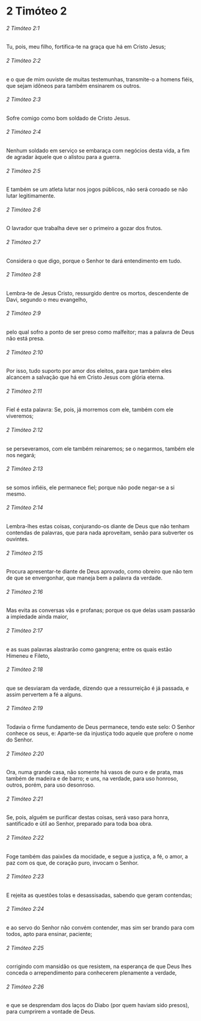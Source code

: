 # 2 Timóteo 2

###### 2 Timóteo 2:1

Tu, pois, meu filho, fortifica-te na graça que há em Cristo Jesus;

###### 2 Timóteo 2:2

e o que de mim ouviste de muitas testemunhas, transmite-o a homens fiéis, que sejam idôneos para também ensinarem os outros.

###### 2 Timóteo 2:3

Sofre comigo como bom soldado de Cristo Jesus.

###### 2 Timóteo 2:4

Nenhum soldado em serviço se embaraça com negócios desta vida, a fim de agradar àquele que o alistou para a guerra.

###### 2 Timóteo 2:5

E também se um atleta lutar nos jogos públicos, não será coroado se não lutar legitimamente.

###### 2 Timóteo 2:6

O lavrador que trabalha deve ser o primeiro a gozar dos frutos.

###### 2 Timóteo 2:7

Considera o que digo, porque o Senhor te dará entendimento em tudo.

###### 2 Timóteo 2:8

Lembra-te de Jesus Cristo, ressurgido dentre os mortos, descendente de Davi, segundo o meu evangelho,

###### 2 Timóteo 2:9

pelo qual sofro a ponto de ser preso como malfeitor; mas a palavra de Deus não está presa.

###### 2 Timóteo 2:10

Por isso, tudo suporto por amor dos eleitos, para que também eles alcancem a salvação que há em Cristo Jesus com glória eterna.

###### 2 Timóteo 2:11

Fiel é esta palavra: Se, pois, já morremos com ele, também com ele viveremos;

###### 2 Timóteo 2:12

se perseveramos, com ele também reinaremos; se o negarmos, também ele nos negará;

###### 2 Timóteo 2:13

se somos infiéis, ele permanece fiel; porque não pode negar-se a si mesmo.

###### 2 Timóteo 2:14

Lembra-lhes estas coisas, conjurando-os diante de Deus que não tenham contendas de palavras, que para nada aproveitam, senão para subverter os ouvintes.

###### 2 Timóteo 2:15

Procura apresentar-te diante de Deus aprovado, como obreiro que não tem de que se envergonhar, que maneja bem a palavra da verdade.

###### 2 Timóteo 2:16

Mas evita as conversas vãs e profanas; porque os que delas usam passarão a impiedade ainda maior,

###### 2 Timóteo 2:17

e as suas palavras alastrarão como gangrena; entre os quais estão Himeneu e Fileto,

###### 2 Timóteo 2:18

que se desviaram da verdade, dizendo que a ressurreição é já passada, e assim pervertem a fé a alguns.

###### 2 Timóteo 2:19

Todavia o firme fundamento de Deus permanece, tendo este selo: O Senhor conhece os seus, e: Aparte-se da injustiça todo aquele que profere o nome do Senhor.

###### 2 Timóteo 2:20

Ora, numa grande casa, não somente há vasos de ouro e de prata, mas também de madeira e de barro; e uns, na verdade, para uso honroso, outros, porém, para uso desonroso.

###### 2 Timóteo 2:21

Se, pois, alguém se purificar destas coisas, será vaso para honra, santificado e útil ao Senhor, preparado para toda boa obra.

###### 2 Timóteo 2:22

Foge também das paixões da mocidade, e segue a justiça, a fé, o amor, a paz com os que, de coração puro, invocam o Senhor.

###### 2 Timóteo 2:23

E rejeita as questões tolas e desassisadas, sabendo que geram contendas;

###### 2 Timóteo 2:24

e ao servo do Senhor não convém contender, mas sim ser brando para com todos, apto para ensinar, paciente;

###### 2 Timóteo 2:25

corrigindo com mansidão os que resistem, na esperança de que Deus lhes conceda o arrependimento para conhecerem plenamente a verdade,

###### 2 Timóteo 2:26

e que se desprendam dos laços do Diabo (por quem haviam sido presos), para cumprirem a vontade de Deus.

